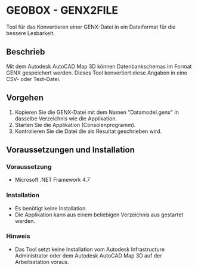 # GEOBOX - GENX2FILE
Tool für das Konvertieren einer GENX-Datei in ein Dateiformat für die bessere Lesbarkeit.

## Beschrieb
Mit dem Autodesk AutoCAD Map 3D können Datenbankschemas im Format GENX gespeichert werden.
Dieses Tool konvertiert diese Angaben in eine CSV- oder Text-Datei.

## Vorgehen
1. Kopieren Sie die GENX-Datei mit dem Namen "Datamodel.genx" in dasselbe Verzeichnis wie die Applikation.
2. Starten Sie die Applikation (Consolenprogramm).
3. Kontrolieren Sie die Datei die als Resultat geschrieben wird.

## Voraussetzungen und Installation
### Voraussetzung
- Microsoft .NET Framework 4.7

### Installation
- Es benötigt keine Installation.
- Die Applikation kann aus einem beliebigen Verzeichnis aus gestartet werden.

### Hinweis
- Das Tool setzt keine Installation vom Autodesk Infrastructure Administrator oder dem Autodesk AutoCAD Map 3D auf der Arbeitsstation voraus.
